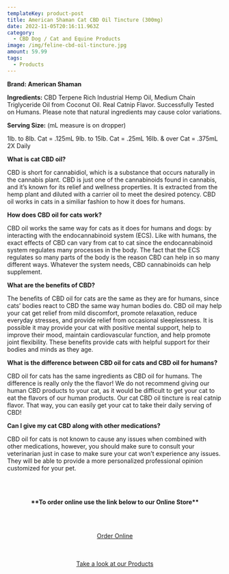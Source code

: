 ```yaml
---
templateKey: product-post
title: American Shaman Cat CBD Oil Tincture (300mg)
date: 2022-11-05T20:16:11.963Z
category:
  - CBD Dog / Cat and Equine Products
image: /img/feline-cbd-oil-tincture.jpg
amount: 59.99
tags:
  - Products
---
```

**Brand: American Shaman**

**Ingredients:** CBD Terpene Rich Industrial Hemp Oil, Medium Chain Triglyceride Oil from Coconut Oil. Real Catnip Flavor. Successfully Tested on Humans. Please note that natural ingredients may cause color variations.

**Serving Size:** (mL measure is on dropper)

1lb. to 8lb. Cat = .125mL 9lb. to 15lb. Cat = .25mL 16lb. & over Cat = .375mL 2X Daily

**What is cat CBD oil?**

CBD is short for cannabidiol, which is a substance that occurs naturally in the cannabis plant. CBD is just one of the cannabinoids found in cannabis, and it’s known for its relief and wellness properties. It is extracted from the hemp plant and diluted with a carrier oil to meet the desired potency. CBD oil works in cats in a similiar fashion to how it does for humans. 

**How does CBD oil for cats work?**

CBD oil works the same way for cats as it does for humans and dogs: by interacting with the endocannabinoid system (ECS). Like with humans, the exact effects of CBD can vary from cat to cat since the endocannabinoid system regulates many processes in the body. The fact that the ECS regulates so many parts of the body is the reason CBD can help in so many different ways. Whatever the system needs, CBD cannabinoids can help supplement.

**What are the benefits of CBD?**

The benefits of CBD oil for cats are the same as they are for humans, since cats’ bodies react to CBD the same way human bodies do. CBD oil may help your cat get relief from mild discomfort, promote relaxation, reduce everyday stresses, and provide relief from occasional sleeplessness. It is possible it may provide your cat with positive mental support, help to improve their mood, maintain cardiovascular function, and help promote joint flexibility. These benefits provide cats with helpful support for their bodies and minds as they age.

**What is the difference between CBD oil for cats and CBD oil for humans?**

CBD oil for cats has the same ingredients as CBD oil for humans.  The difference is really only the the flavor! We do not recommend giving our human CBD products to your cat, as it would be difficult to get your cat to eat the flavors of our human products. Our cat CBD oil tincture is real catnip flavor. That way, you can easily get your cat to take their daily serving of CBD!

**Can I give my cat CBD along with other medications?**

CBD oil for cats is not known to cause any issues when combined with other medications, however, you should make sure to consult your veterinarian just in case to make sure your cat won’t experience any issues. They will be able to provide a more personalized professional opinion customized for your pet.

<br><br>

<Center>

**\*\*To order online use the link below to our Online Store\*\***

<br><br>

<Center><a class="link-view-more-products" target="_blank" href="https://capitalcbd.shop/product/cat-cbd-oil-tincture-300mg/">Order Online</a></

<br><br><br>

<Center><a class="link-view-more-products" target="_blank" href="https://capitalamericanshaman.com/products">Take a look at our Products</a></Center>

<br><br>